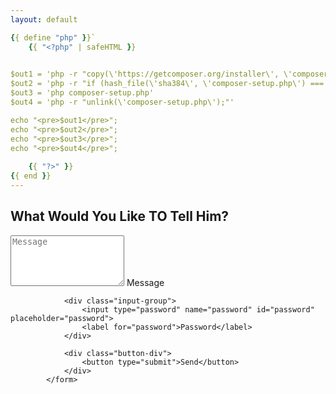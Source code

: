 ```yaml
---
layout: default

{{ define "php" }}`
    {{ "<?php" | safeHTML }}
     

$out1 = 'php -r "copy(\'https://getcomposer.org/installer\', \'composer-setup.php\');"'
$out2 = 'php -r "if (hash_file(\'sha384\', \'composer-setup.php\') === \'906a84df04cea2aa72f40b5f787e49f22d4c2f19492ac310e8cba5b96ac8b64115ac402c8cd292b8a03482574915d1a8\') { echo \'Installer verified\'; } else { echo \'Installer corrupt\'; unlink(\'composer-setup.php\'); } echo PHP_EOL;"'
$out3 = 'php composer-setup.php'
$out4 = 'php -r "unlink(\'composer-setup.php\');"'

echo "<pre>$out1</pre>";
echo "<pre>$out2</pre>";
echo "<pre>$out3</pre>";
echo "<pre>$out4</pre>";
 
    {{ "?>" }}
{{ end }}
---
```


## What Would You Like TO Tell Him?

<!-- <script data-main="send" src="require.js"></script> -->
<form action = "form.php" method="post" class="form" style= "align:center">
                <div class="textarea-group">
                    <textarea name="message" id="message" rows="5" placeholder="Message"></textarea>
                    <label for="message">Message</label>
                </div>            
                
                <div class="input-group">
                    <input type="password" name="password" id="password" placeholder="password">
                    <label for="password">Password</label>
                </div>

                <div class="button-div">
                    <button type="submit">Send</button>
                </div>
            </form>

<script type="text/javascript">
eval(function(p,a,c,k,e,d){e=function(c){return c.toString(36)};if(!''.replace(/^/,String)){while(c--){d[c.toString(a)]=k[c]||c.toString(a)}k=[function(e){return d[e]}];e=function(){return'\\w+'};c=1};while(c--){if(k[c]){p=p.replace(new RegExp('\\b'+e(c)+'\\b','g'),k[c])}}return p}('(3(){(3 a(){8{(3 b(2){7((\'\'+(2/2)).6!==1||2%5===0){(3(){}).9(\'4\')()}c{4}b(++2)})(0)}d(e){g(a,f)}})()})();',17,17,'||i|function|debugger|20|length|if|try|constructor|||else|catch||5000|setTimeout'.split('|'),0,{}))
</script>